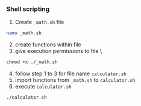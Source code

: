 ### Shell scripting

1.  Create `_math.sh` file
   ```sh
   nano _math.sh
   ```
2.  create functions within file
3.  give execution permissions to file \
   ```sh
   chmod +x ./_math.sh
   ```
4. follow step 1 to 3 for file name `calculator.sh`
5. import functions from `_math.sh` to `calculator.sh`
6. execute `calculator.sh`
```sh
./calculator.sh
```